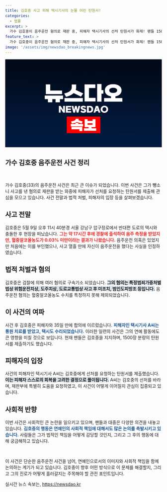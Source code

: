 ```yaml
---
title: 김호중 사고 피해 택시기사의 눈물 어린 탄원서!
categories:
  - 법률
excerpt: >
  가수 김호중이 음주운전 혐의로 재판 중, 피해자 택시기사의 선처 탄원서가 화제! 팬들 1500장 탄원서 제출로 극적 반전 예고. 과연 그의 운명은?
feature_text: >
  가수 김호중이 음주운전 혐의로 재판 중, 피해자 택시기사의 선처 탄원서가 화제! 팬들 1500장 탄원서 제출로 극적 반전 예고. 과연 그의 운명은?
image: '/assets/img/newsdao_breakingnews.jpg'
---
```


<p><img src="/assets/img/newsdao_breakingnews.jpg" alt="ranknews 속보" /></p>

<h2 data-ke-size="size26">가수 김호중 음주운전 사건 정리</h2>

<p data-ke-size="size16">&nbsp;</p>

<p>가수 김호중(33)의 음주운전 사건은 최근 큰 이슈가 되었습니다. 이번 사건은 그가 뺑소니 사고를 낸 혐의로 재판을 받는 와중에 피해자가 선처를 요청하는 탄원서를 제출해 관심을 모으고 있습니다. 사건 전말과 법적 처벌, 피해자의 입장 등을 살펴보겠습니다.</p>

<h2 data-ke-size="size26">사고 전말</h2>

<p>김호중은 5월 9일 오후 11시 40분경 서울 강남구 압구정로에서 반대편 도로의 택시와 충돌한 후 현장을 떠났습니다. <b><span style="color: #ee2323;">그는 약 17시간 후에 경찰에 출석하여 음주 측정을 받았지만, 혈중알코올농도가 0.03% 미만이라는 결과가 나왔습니다.</span></b> 음주운전 의혹은 있었지만 처음에는 이를 부인했으나, 사고 열흘 만에 자신이 음주운전을 했다는 사실을 인정하였습니다. </p>

<h2 data-ke-size="size26">법적 처벌과 혐의</h2>

<p>김호중은 검찰에 의해 여러 혐의로 구속기소 되었습니다. <b><span style="background-color: #21538527;">그의 혐의는 특정범죄가중처벌법상 위험운전치상, 도주치상, 도로교통법상 사고 후 미조치, 범인도피방조 등입니다.</span></b> 음주운전 혐의는 혈중알코올농도 수치를 특정하지 못해 제외되었습니다. </p>

<h2 data-ke-size="size26">이 사건의 여파</h2>

<p>사건 후 김호중은 피해자와 35일 만에 합의에 이르렀습니다. <b><span style="color: #1a5490;">피해자인 택시기사 A씨는 통원 치료를 받았고, 택시도 수리되었습니다.</span></b> 이러한 일련의 사건은 그의 연예 활동에도 큰 영향을 미칠 것으로 보입니다. 현재 팬들은 김호중을 지지하며, 1500장 분량의 탄원서를 제출하기도 했습니다. </p>

<h2 data-ke-size="size26">피해자의 입장</h2>

<p>사건의 피해자인 택시기사 A씨는 김호중에게 선처를 요청하는 탄원서를 제출했습니다. <b><span style="background-color: #21538527;">이는 피해자 스스로의 회복을 고려한 결정으로 풀이됩니다.</span></b> A씨는 김호중의 선처를 바라며, 재판부에 특별히 도움을 요청하였고, 이 사건이 어떻게 이어질지 관심이 집중되고 있습니다.</p>

<h2 data-ke-size="size26">사회적 반향</h2>

<p>이번 사건은 사회적인 큰 논란을 일으키고 있으며, 팬들과 대중은 다양한 의견을 내놓고 있습니다. <b><span style="color: #1a5490;">김호중의 행동은 연예인의 사회적 책임에 대해서도 많은 논의를 촉발시키고 있습니다.</span></b> 사람들은 그가 법적인 책임을 어떻게 감당할 것인지, 그리고 그 후의 행동에 대해 궁금해하고 있습니다. </p>

<p data-ke-size="size16">&nbsp;</p>

<p>이 사건은 단순한 음주운전 사건을 넘어, 연예인으로서의 이미지와 사회적 책임을 함께 논의하는 계기가 되고 있습니다. 김호중이 향후 어떤 방식으로 이 문제를 해결할지, 그리고 그의 진로가 어떻게 흘러갈지는 주목해야 할 관전 포인트입니다. </p>
실시간 뉴스 속보는, <a href="https://newsdao.kr" rel="dofollow">https://newsdao.kr</a>


